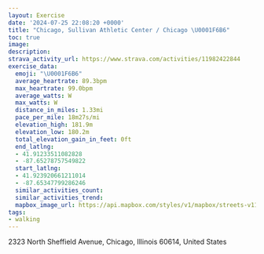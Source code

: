 ```yaml
---
layout: Exercise
date: '2024-07-25 22:08:20 +0000'
title: "Chicago, Sullivan Athletic Center / Chicago \U0001F6B6"
toc: true
image:
description:
strava_activity_url: https://www.strava.com/activities/11982422844
exercise_data:
  emoji: "\U0001F6B6"
  average_heartrate: 89.3bpm
  max_heartrate: 99.0bpm
  average_watts: W
  max_watts: W
  distance_in_miles: 1.33mi
  pace_per_mile: 18m27s/mi
  elevation_high: 181.9m
  elevation_low: 180.2m
  total_elevation_gain_in_feet: 0ft
  end_latlng:
  - 41.91233511082828
  - -87.65278757549822
  start_latlng:
  - 41.923920661211014
  - -87.65347799286246
  similar_activities_count:
  similar_activities_trend:
  mapbox_image_url: https://api.mapbox.com/styles/v1/mapbox/streets-v11/static/path-5+787af2-1.0(%7Db%7B~Fdy~uO~A%3FrEIpECpHM%7CCAfLQ%60II),pin-s-s+e5b22e(-87.65347,41.92319),pin-s-f+89ae00(-87.65317999999999,41.91454999999999)/auto/800x800?access_token=pk.eyJ1Ijoiam9zaGJlY2ttYW4iLCJhIjoiY205eWR2aDd1MWZ6djJrbXc4a3M0bWZleiJ9.XiG9OWkNcZk2QzjJbxLB4A
tags:
- walking
---
```




2323 North Sheffield Avenue, Chicago, Illinois 60614, United States
